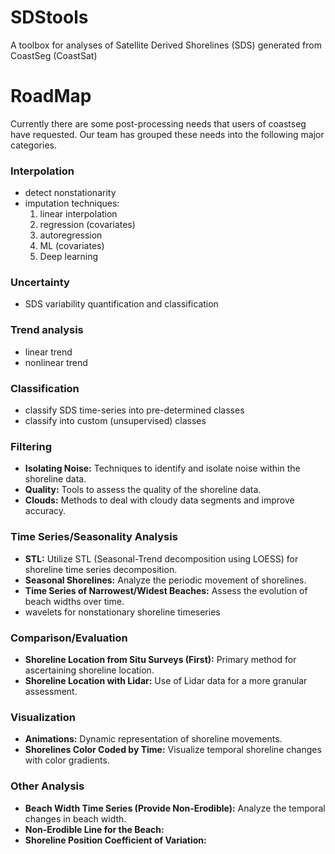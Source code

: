 # SDStools
A toolbox for analyses of Satellite Derived Shorelines (SDS) generated from CoastSeg (CoastSat)

# RoadMap 
Currently there are some post-processing needs that users of coastseg have requested. Our team has grouped these needs into the following major categories.

### **Interpolation**
- detect nonstationarity
- imputation techniques:
  1) linear interpolation
  2) regression (covariates)
  3) autoregression
  4) ML (covariates)
  5) Deep learning  

### **Uncertainty**
- SDS variability quantification and classification

### **Trend analysis**
- linear trend
- nonlinear trend

### **Classification**
- classify SDS time-series into pre-determined classes
- classify into custom (unsupervised) classes

### **Filtering**
- **Isolating Noise:** Techniques to identify and isolate noise within the shoreline data.
- **Quality:** Tools to assess the quality of the shoreline data.
- **Clouds:** Methods to deal with cloudy data segments and improve accuracy.

### **Time Series/Seasonality Analysis**
- **STL:** Utilize STL (Seasonal-Trend decomposition using LOESS) for shoreline time series decomposition.
- **Seasonal Shorelines:** Analyze the periodic movement of shorelines.
- **Time Series of Narrowest/Widest Beaches:** Assess the evolution of beach widths over time.
- wavelets for nonstationary shoreline timeseries

### **Comparison/Evaluation**
- **Shoreline Location from Situ Surveys (First):** Primary method for ascertaining shoreline location.
- **Shoreline Location with Lidar:** Use of Lidar data for a more granular assessment.

### **Visualization**
- **Animations:** Dynamic representation of shoreline movements.
- **Shorelines Color Coded by Time:** Visualize temporal shoreline changes with color gradients.

### **Other Analysis**
- **Beach Width Time Series (Provide Non-Erodible):** Analyze the temporal changes in beach width.
- **Non-Erodible Line for the Beach:**
- **Shoreline Position Coefficient of Variation:**

